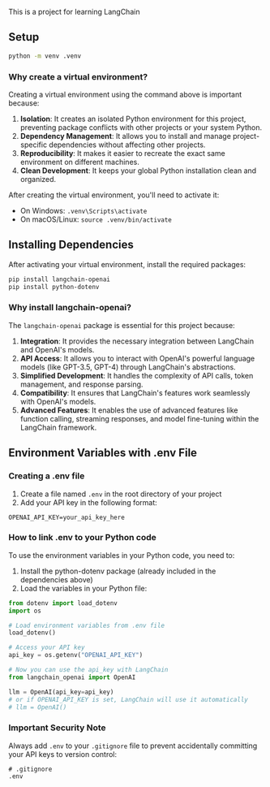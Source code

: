 This is a project for learning LangChain

## Setup

```bash
python -m venv .venv
```

### Why create a virtual environment?

Creating a virtual environment using the command above is important because:

1. **Isolation**: It creates an isolated Python environment for this project, preventing package conflicts with other projects or your system Python.
2. **Dependency Management**: It allows you to install and manage project-specific dependencies without affecting other projects.
3. **Reproducibility**: It makes it easier to recreate the exact same environment on different machines.
4. **Clean Development**: It keeps your global Python installation clean and organized.

After creating the virtual environment, you'll need to activate it:

- On Windows: `.venv\Scripts\activate`
- On macOS/Linux: `source .venv/bin/activate`

## Installing Dependencies

After activating your virtual environment, install the required packages:

```bash
pip install langchain-openai
pip install python-dotenv
```

### Why install langchain-openai?

The `langchain-openai` package is essential for this project because:

1. **Integration**: It provides the necessary integration between LangChain and OpenAI's models.
2. **API Access**: It allows you to interact with OpenAI's powerful language models (like GPT-3.5, GPT-4) through LangChain's abstractions.
3. **Simplified Development**: It handles the complexity of API calls, token management, and response parsing.
4. **Compatibility**: It ensures that LangChain's features work seamlessly with OpenAI's models.
5. **Advanced Features**: It enables the use of advanced features like function calling, streaming responses, and model fine-tuning within the LangChain framework.

## Environment Variables with .env File

### Creating a .env file

1. Create a file named `.env` in the root directory of your project
2. Add your API key in the following format:

```
OPENAI_API_KEY=your_api_key_here
```

### How to link .env to your Python code

To use the environment variables in your Python code, you need to:

1. Install the python-dotenv package (already included in the dependencies above)
2. Load the variables in your Python file:

```python
from dotenv import load_dotenv
import os

# Load environment variables from .env file
load_dotenv()

# Access your API key
api_key = os.getenv("OPENAI_API_KEY")

# Now you can use the api_key with LangChain
from langchain_openai import OpenAI

llm = OpenAI(api_key=api_key)
# or if OPENAI_API_KEY is set, LangChain will use it automatically
# llm = OpenAI()
```

### Important Security Note

Always add `.env` to your `.gitignore` file to prevent accidentally committing your API keys to version control:

```
# .gitignore
.env
```
